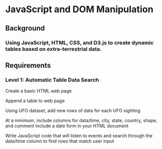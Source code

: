 # JavaScript and DOM Manipulation

## Background

### Using JavaScript, HTML, CSS, and D3.js to create dynamic tables based on extra-terrestrial data.

## Requirements

### Level 1: Automatic Table Data Search

Create a basic HTML web page

 Append a table to web page

 Using UFO dataset, add new rows of data for each UFO sighting

 At a minimum, include columns for data/time, city, state, country, shape, and comment
 Include a date form in your HTML document

 Write JavaScript code that will listen to events and search through the date/time column to find rows that match user input
